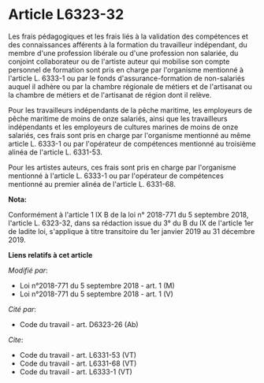 # Article L6323-32

Les frais pédagogiques et les frais liés à la validation des compétences et des connaissances afférents à la formation du
travailleur indépendant, du membre d'une profession libérale ou d'une profession non salariée, du conjoint collaborateur ou
de l'artiste auteur qui mobilise son compte personnel de formation sont pris en charge par l'organisme mentionné à l'article
L. 6333-1 ou par le fonds d'assurance-formation de non-salariés auquel il adhère ou par la chambre régionale de métiers et de
l'artisanat ou la chambre de métiers et de l'artisanat de région dont il relève.

Pour les travailleurs indépendants de la pêche maritime, les employeurs de pêche maritime de moins de onze salariés, ainsi
que les travailleurs indépendants et les employeurs de cultures marines de moins de onze salariés, ces frais sont pris en
charge par l'organisme mentionné au même article L. 6333-1 ou par l'opérateur de compétences mentionné au troisième alinéa de
l'article L. 6331-53.

Pour les artistes auteurs, ces frais sont pris en charge par l'organisme mentionné à l'article L. 6333-1 ou par l'opérateur
de compétences mentionné au premier alinéa de l'article L. 6331-68.

**Nota:**

Conformément à l'article 1 IX B de la loi n° 2018-771 du 5 septembre 2018, l'article L. 6323-32, dans sa rédaction issue du
3° du B du IX de l'article 1er de ladite loi, s'applique à titre transitoire du 1er janvier 2019 au 31 décembre 2019.

**Liens relatifs à cet article**

_Modifié par_:

  - Loi n°2018-771 du 5 septembre 2018 - art. 1 (M)
  - Loi n°2018-771 du 5 septembre 2018 - art. 1 (V)

_Cité par_:

  - Code du travail - art. D6323-26 (Ab)

_Cite_:

  - Code du travail - art. L6331-53 (VT)
  - Code du travail - art. L6331-68 (VT)
  - Code du travail - art. L6333-1 (VT)
